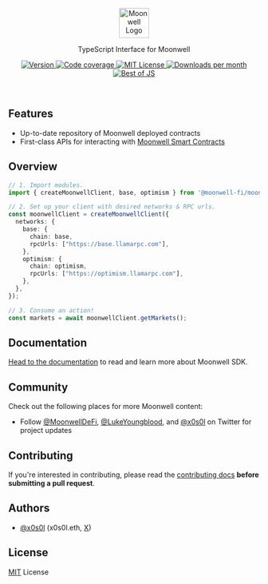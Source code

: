 
<p align="center">
  <a href="https://viem.sh">
      <picture>
        <source media="(prefers-color-scheme: dark)" srcset="https://avatars.githubusercontent.com/u/96106926?s=200&v=4">
        <img alt="Moonwell Logo" src="https://avatars.githubusercontent.com/u/96106926?s=200&v=4" width="auto" height="60">
      </picture>
</a>
</p>

<p align="center">
  TypeScript Interface for Moonwell
<p>

<p align="center">
  <a href="https://www.npmjs.com/package/@moonwell-fi/moonwell-sdk">
    <picture>
      <source media="(prefers-color-scheme: dark)" srcset="https://img.shields.io/npm/v/moonwell-fi/moonwell-sdk?colorA=21262d&colorB=21262d&style=flat">
      <img src="https://img.shields.io/npm/v/@moonwell-fi/moonwell-sdk?colorA=f6f8fa&colorB=f6f8fa&style=flat" alt="Version">
    </picture>
  </a>
  <a href="https://app.codecov.io/gh/moonwell-fi/moonwell-sdk">
    <picture>
      <source media="(prefers-color-scheme: dark)" srcset="https://img.shields.io/codecov/c/github/moonwell-fi/moonwell-sdk?colorA=21262d&colorB=21262d&style=flat">
      <img src="https://img.shields.io/codecov/c/github/moonwell-fi/moonwell-sdk?colorA=f6f8fa&colorB=f6f8fa&style=flat" alt="Code coverage">
    </picture>
  </a>
  <a href="https://github.com/moonwell-fi/moonwell-sdk/blob/main/LICENSE">
    <picture>
      <source media="(prefers-color-scheme: dark)" srcset="https://img.shields.io/npm/l/moonwell-fi/moonwell-sdk?colorA=21262d&colorB=21262d&style=flat">
      <img src="https://img.shields.io/npm/l/moonwell-fi/moonwell-sdk?colorA=f6f8fa&colorB=f6f8fa&style=flat" alt="MIT License">
    </picture>
  </a>
  <a href="https://www.npmjs.com/package/@moonwell-fi/moonwell-sdk">
    <picture>
      <source media="(prefers-color-scheme: dark)" srcset="https://img.shields.io/npm/dm/moonwell-fi/moonwell-sdk?colorA=21262d&colorB=21262d&style=flat">
      <img src="https://img.shields.io/npm/dm/moonwell-fi/moonwell-sdk?colorA=f6f8fa&colorB=f6f8fa&style=flat" alt="Downloads per month">
    </picture>
  </a>
  <a href="https://bestofjs.org/projects/viem">
    <picture>
      <source media="(prefers-color-scheme: dark)" srcset="https://img.shields.io/endpoint?colorA=21262d&colorB=21262d&style=flat&url=https://bestofjs-serverless.now.sh/api/project-badge?fullName=moonwell-fi%2Fmoonwell-sdk%26since=daily">
      <img src="https://img.shields.io/endpoint?colorA=f6f8fa&colorB=f6f8fa&style=flat&url=https://bestofjs-serverless.now.sh/api/project-badge?fullName=moonwell-fi%2Fmoonwell-sdk%26since=daily" alt="Best of JS">
    </picture>
  </a>
</p>

<br>

## Features

- Up-to-date repository of Moonwell deployed contracts
- First-class APIs for interacting with [Moonwell Smart Contracts](https://github.com/moonwell-fi/moonwell-contracts-v2)

## Overview

```ts
// 1. Import modules.
import { createMoonwellClient, base, optimism } from '@moonwell-fi/moonwell-sdk';

// 2. Set up your client with desired networks & RPC urls.
const moonwellClient = createMoonwellClient({
  networks: {
    base: {
      chain: base,
      rpcUrls: ["https://base.llamarpc.com"],
    },
    optimism: {
      chain: optimism,
      rpcUrls: ["https://optimism.llamarpc.com"],
    },
  },
});

// 3. Consume an action!
const markets = await moonwellClient.getMarkets();
```

## Documentation

[Head to the documentation](https://moonwell.fi/docs/getting-started) to read and learn more about Moonwell SDK.

## Community

Check out the following places for more Moonwell content:

- Follow [@MoonwellDeFi](https://x.com/MoonwellDeFi), [@LukeYoungblood](https://x.com/LukeYoungblood), and [@x0s0l](https://x.com/x0s0l) on Twitter for project updates

## Contributing

If you're interested in contributing, please read the [contributing docs](/.github/CONTRIBUTING.md) **before submitting a pull request**.

## Authors

- [@x0s0l](https://github.com/x0s0l) (x0s0l.eth, [X](https://x.com/x0s0l))

## License

[MIT](/LICENSE) License